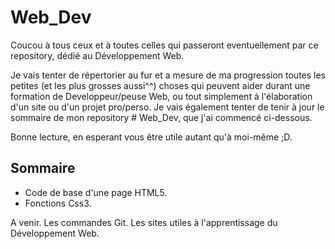 # Web_Dev

Coucou à tous ceux et à toutes celles qui passeront eventuellement par ce repository, 
dédié au Développement Web.

Je vais tenter de répertorier au fur et a mesure de ma progression toutes les petites (et les plus grosses aussi^^) choses qui peuvent aider durant une formation de Developpeur/peuse Web, ou tout simplement à l'élaboration d'un site ou d'un projet pro/perso.
Je vais également tenter de tenir à jour le sommaire de mon repository # Web_Dev, que j'ai commencé ci-dessous.

Bonne lecture, en esperant vous être utile autant qu'à moi-même ;D.


## Sommaire

- Code de base d'une page HTML5.
- Fonctions Css3.

A venir.
Les commandes Git.
Les sites utiles à l'apprentissage du Développement Web.
